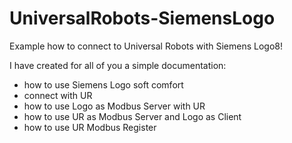 # UniversalRobots-SiemensLogo

Example how to connect to Universal Robots with Siemens Logo8! 


I have created for all of you a simple documentation:

- how to use Siemens Logo soft comfort
- connect with UR
- how to use Logo as Modbus Server with UR
- how to use UR as Modbus Server and Logo as Client
- how to use UR Modbus Register
